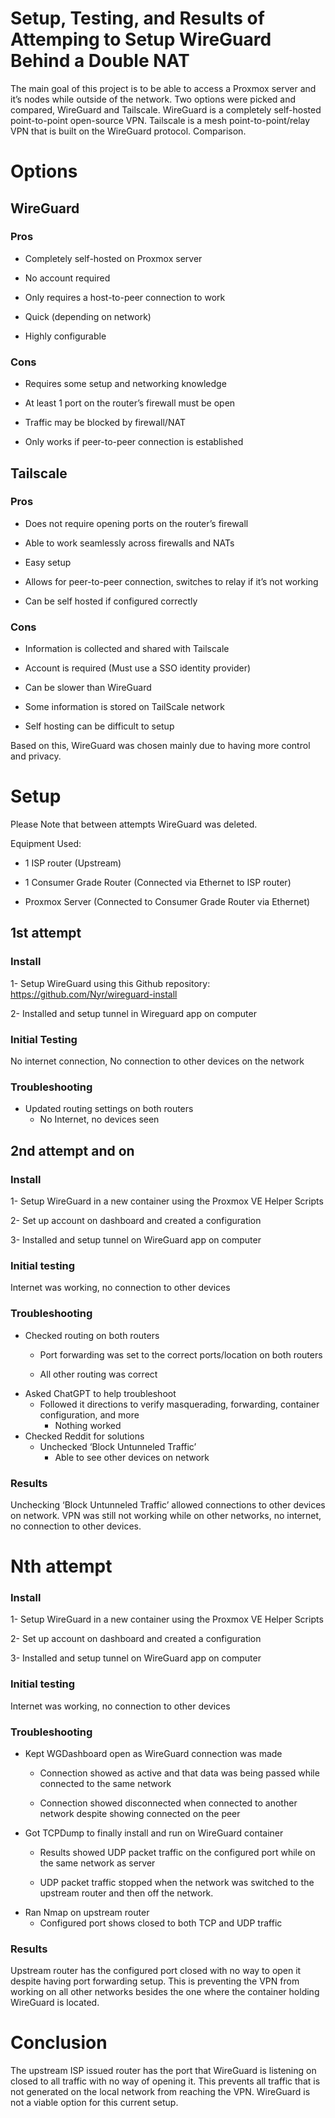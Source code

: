 # Setup, Testing, and Results of Attemping to Setup WireGuard Behind a Double NAT
The main goal of this project is to be able to access a Proxmox server and it’s nodes while outside of the network. Two options were picked and compared, WireGuard and Tailscale. WireGuard is a completely self-hosted point-to-point open-source VPN. Tailscale is a mesh point-to-point/relay VPN that is built on the WireGuard protocol. 
Comparison.

# Options
## WireGuard 
### Pros

- Completely self-hosted on Proxmox server

- No account required

- Only requires a host-to-peer connection to work

- Quick (depending on network)

- Highly configurable

### Cons

- Requires some setup and networking knowledge

- At least 1 port on the router’s firewall must be open

- Traffic may be blocked by firewall/NAT

- Only works if peer-to-peer connection is established

## Tailscale

### Pros
- Does not require opening ports on the router’s firewall

- Able to work seamlessly across firewalls and NATs

- Easy setup

- Allows for peer-to-peer connection, switches to relay if it’s not working

- Can be self hosted if configured correctly 

### Cons
- Information is collected and shared with Tailscale

- Account is required (Must use a SSO identity provider)

- Can be slower than WireGuard

- Some information is stored on TailScale network

- Self hosting can be difficult to setup

Based on this, WireGuard was chosen mainly due to having more control and privacy.

# Setup 
Please Note that between attempts WireGuard was deleted.

Equipment Used:
- 1 ISP router (Upstream)

- 1 Consumer Grade Router (Connected via Ethernet to ISP router)

- Proxmox Server (Connected to Consumer Grade Router via Ethernet)
## 1st attempt
### Install
1- Setup WireGuard using this Github repository: https://github.com/Nyr/wireguard-install

2- Installed and setup tunnel in Wireguard app on computer
### Initial Testing
No internet connection, No connection to other devices on the network
### Troubleshooting
-	Updated routing settings on both routers
    - No Internet, no devices seen
## 2nd attempt and on
### Install
1- Setup WireGuard in a new container using the Proxmox VE Helper Scripts

2- Set up account on dashboard and created a configuration

3- Installed and setup tunnel on WireGuard app on computer
### Initial testing
Internet was working, no connection to other devices
### Troubleshooting
-	Checked routing on both routers
    - Port forwarding was set to the correct ports/location on both routers

 	- All other routing was correct
-	Asked ChatGPT to help troubleshoot
    - Followed it directions to verify masquerading, forwarding, container configuration, and more
        - Nothing worked
-	Checked Reddit for solutions
    - Unchecked ‘Block Untunneled Traffic’
        - Able to see other devices on network
### Results
Unchecking ‘Block Untunneled Traffic’ allowed connections to other devices on network. VPN was still not working while on other networks, no internet, no connection to other devices.

# Nth attempt
### Install
1-	Setup WireGuard in a new container using the Proxmox VE Helper Scripts

2-	Set up account on dashboard and created a configuration

3-	Installed and setup tunnel on WireGuard app on computer
### Initial testing
Internet was working, no connection to other devices
### Troubleshooting
-	Kept WGDashboard open as WireGuard connection was made
    - Connection showed as active and that data was being passed while connected to the same network

 	- Connection showed disconnected when connected to another network despite showing connected on the peer
-	Got TCPDump to finally install and run on WireGuard container
    - Results showed UDP packet traffic on the configured port while on the same network as server

 	- UDP packet traffic stopped when the network was switched to the upstream router and then off the network. 
-	Ran Nmap on upstream router
    - Configured port shows closed to both TCP and UDP traffic
### Results
Upstream router has the configured port closed with no way to open it despite having port forwarding setup. This is preventing the VPN from working on all other networks besides the one where the container holding WireGuard is located.

# Conclusion 
The upstream ISP issued router has the port that WireGuard is listening on closed to all traffic with no way of opening it. This prevents all traffic that is not generated on the local network from reaching the VPN. WireGuard is not a viable option for this current setup.

